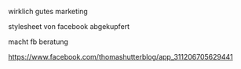 wirklich gutes marketing

stylesheet von facebook abgekupfert

macht fb beratung

https://www.facebook.com/thomashutterblog/app_311206705629441